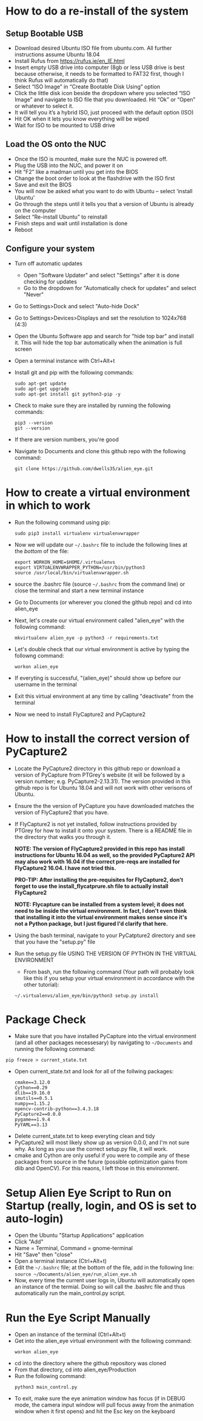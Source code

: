 # How to do a re-install of the system
## Setup Bootable USB
* Download desired Ubuntu ISO file from ubuntu.com. All further instructions assume Ubuntu 18.04
* Install Rufus from https://rufus.ie/en_IE.html
* Insert empty USB drive into computer (8gb or less USB drive is best because otherwise, it needs to be formatted to FAT32 first, though I think Rufus will automatically do that)
* Select “ISO Image” in “Create Bootable Disk Using” option
* Click the little disk icon beside the dropdown where you selected “ISO Image” and navigate to ISO file that you downloaded. Hit “Ok” or “Open” or whatever to select it. 
* It will tell you it’s a hybrid ISO, just proceed with the default option (ISO)
* Hit OK when it lets you know everything will be wiped
* Wait for ISO to be mounted to USB drive
## Load the OS onto the NUC
* Once the ISO is mounted, make sure the NUC is powered off. 
* Plug the USB into the NUC, and power it on
* Hit “F2” like a madman until you get into the BIOS
* Change the boot order to look at the flashdrive with the ISO first
* Save and exit the BIOS
* You will now be asked what you want to do with Ubuntu – select ‘install Ubuntu’
* Go through the steps until it tells you that a version of Ubuntu is already on the computer
* Select “Re-install Ubuntu” to reinstall
* Finish steps and wait until installation is done
* Reboot
## Configure your system
* Turn off automatic updates
  * Open "Software Updater" and select "Settings" after it is done checking for updates
  * Go to the dropdown for "Automatically check for updates" and select "Never"
* Go to Settings>Dock and select "Auto-hide Dock"
* Go to Settings>Devices>Displays and set the resolution to 1024x768 (4:3)
* Open the Ubuntu Software app and search for "hide top bar" and install it. This will hide the top bar automatically when the animation is full screen
* Open a terminal instance with Ctrl+Alt+t
* Install git and pip with the following commands:  
  ```
  sudo apt-get update  
  sudo apt-get upgrade  
  sudo apt-get install git python3-pip -y
  ```

* Check to make sure they are installed by running the following commands:  
  ```
  pip3 --version  
  git --version
  ```

* If there are version numbers, you're good
* Navigate to Documents and clone this github repo with the following command:
  ```
  git clone https://github.com/dwells35/alien_eye.git
  ```

# How to create a virtual environment in which to work
* Run the following command using pip:  

  ```
  sudo pip3 install virtualenv virtualenvwrapper
  ```

* Now we will update our ```~/.bashrc``` file to include the following lines at the _bottom_ of the file:  

  ```
  export WORKON_HOME=$HOME/.virtualenvs  
  export VIRTUALENVWRAPPER_PYTHON=/usr/bin/python3  
  source /usr/local/bin/virtualenvwrapper.sh
  ```

* source the .bashrc file (source ```~/.bashrc``` from the command line) or close the terminal and start a new terminal instance
* Go to Documents (or wherever you cloned the github repo) and cd into alien_eye
* Next, let's create our virtual environment called "alien_eye" with the following command:  

  ```
  mkvirtualenv alien_eye -p python3 -r requirements.txt
  ```

* Let's double check that our virtual environment is active by typing the followng command:  

  ```
  workon alien_eye
  ```

* If everyting is successful, "(alien_eye)" should show up before our username in the terminal
* Exit this virtual environment at any time by calling "deactivate" from the terminal
* Now we need to install FlyCapture2 and PyCapture2

# How to install the correct version of PyCapture2
* Locate the PyCapture2 directory in this github repo or download a version of PyCapture from PTGrey's website (it will be followed by a version number; e.g. PyCapture2-2.13.31). The version provided in this github repo is for Ubuntu 18.04 and will not work with other verisons of Ubuntu.
* Ensure the the version of PyCapture you have downloaded matches the version of FlyCapture2 that you have.
* If FlyCapture2 is not yet installed, follow instructions provided by PTGrey for how to install it onto your system. There is a README file in the directory that walks you through it.  

  **NOTE: The version of FlyCapture2 provided in this repo has install instructions for Ubuntu 16.04 as well, so the provided PyCapture2 API may also work with 16.04 if the correct pre-reqs are installed for FlyCapture2 16.04. I have not tried this.**  

  **PRO-TIP: After installing the pre-requisites for FlyCapture2, don't forget to use the install_flycatprure.sh file to actually install FlyCapture2**  

  **NOTE: Flycapture can be installed from a system level; it does not need to be inside the virtual environment. In fact, I don't even think that installing it into the virtual environment makes sense since it's not a Python package, but I just figured I'd clarify that here.**

* Using the bash terminal, navigate to your PyCatpture2 directory and see that you have the "setup.py" file
* Run the setup.py file USING THE VERSION OF PYTHON IN THE VIRTUAL ENVIRONMENT
  * From bash, run the following command (Your path will probably look like this if you setup your virtual environment in accordance with the other tutorial):  
  
  ```
  ~/.virtualenvs/alien_eye/bin/python3 setup.py install
  ```

# Package Check
 * Make sure that you have installed PyCapture into the virtual environment (and all other packages necessesary) by navigating to ```~/Documents``` and running the following command:  

  ```
  pip freeze > current_state.txt
  ```

 * Open current_state.txt and look for all of the follwing packages:  
    ```
    cmake==3.12.0  
    Cython==0.29  
    dlib==19.16.0  
    imutils==0.5.1  
    numpy==1.15.2  
    opencv-contrib-python==3.4.3.18  
    PyCapture2==0.0.0  
    pygame==1.9.4  
    PyYAML==3.13  
    ```
 * Delete current_state.txt to keep everyting clean and tidy
 * PyCapture2 will most likely show up as version 0.0.0, and I'm not sure why. As long as you use the correct setup.py file, it will work.
 * cmake and Cython are only useful if you were to compile any of these packages from source in the future (possible optimization gains from dlib and OpenCV). For this reaons, I left those in this environment.

# Setup Alien Eye Script to Run on Startup (really, login, and OS is set to auto-login)
  * Open the Ubuntu "Startup Applications" application
  * Click "Add"
  * Name = Terminal, Command = gnome-terminal
  * Hit "Save" then "close"
  * Open a terminal instance (Ctrl+Alt+t)
  * Edit the ```~/.bashrc``` file; at the bottom of the file, add in the following line:
    ```source ~/Documents/alien_eye/run_alien_eye.sh```
  * Now, every time the current user logs in, Ubuntu will automatically open an instance of the termial.
  Doing so will call the .bashrc file and thus automatically run the main_control.py script.

# Run the Eye Script Manually
  * Open an instance of the terminal (Ctrl+Alt+t)
  * Get into the alien_eye virtual environment with the following command:
    ```
    workon alien_eye
    ```
  * cd into the directory where the github repository was cloned
  * From that directory, cd into alien_eye/Production
  * Run the following command:
    ```
    python3 main_control.py
    ```
  * To exit, make sure the eye animation window has focus (if in DEBUG mode, the camera input window will pull
  focus away from the animation window when it first opens) and hit the Esc key on the keyboard
